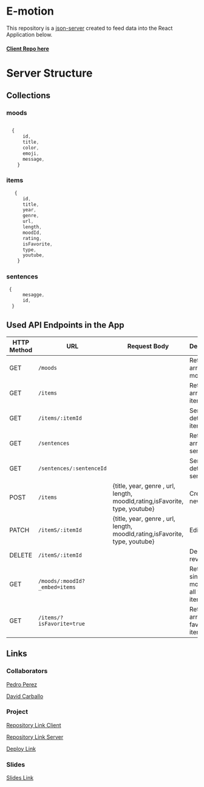

# E-motion

This repository is a [json-server](https://github.com/typicode/json-server) created to feed data into the React Application below.

#### [Client Repo here](https://github.com/David-Carballo/e-motion)

# Server Structure

## Collections

### moods

```javascript

  {
      id,
      title,
      color,
      emoji,
      message,
    }

```

### items

```javascript
   {
      id,
      title,
      year,
      genre,
      url,
      length,
      moodId,
      rating,
      isFavorite,
      type,
      youtube,
    }
```

### sentences

```javascript
 {
      mesagge,
      id,
  }
```

## Used API Endpoints in the App

| HTTP Method | URL                         | Request Body                 | Description                                                    |
| ----------- | --------------------------- | ---------------------------- | -------------------------------------------------------------- |
| GET         | `/moods`                    |                              | Returns an array of all moods                                  |
| GET         | `/items`                    |                              | Returns an array of all items                                  |
| GET         | `/items/:itemId`            |                              | Sends all details of a item                                    |
| GET         | `/sentences`                |                              | Returns an array of all sentences                              |
| GET         | `/sentences/:sentenceId`    |                              | Sends all details of a sentence                                |
| POST        | `/items`                    | {title, year, genre , url, length, moodId,rating,isFavorite, type, youtube}  | Create a new item                                            |
| PATCH       | `/itemS/:itemId`             | {title, year, genre , url, length, moodId,rating,isFavorite, type, youtube}                             | Edits a item                                          |
| DELETE      | `/itemS/:itemId`            |                              | Delete a review                                                |
| GET         | `/moods/:moodId?_embed=items`|             | Return a single mood and all their items                                        |
| GET         | `/items/?isFavorite=true`                |               | Returns an array of favorite items                                                 |

 
## Links

### Collaborators

[Pedro Perez](https://github.com/plperezp)

[David Carballo](https://github.com/David-Carballo)

### Project

[Repository Link Client](https://github.com/David-Carballo/e-motion)

[Repository Link Server](https://github.com/plperezp/E-Motion_API)

[Deploy Link](https://e-motion-app.netlify.app/)



### Slides

[Slides Link](https://docs.google.com/presentation/d/1qQNol8fllfdOT1e0SSSevsHNn8Da3T2BIPFJ6czS1nI/edit?usp=sharing)
